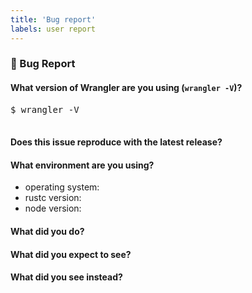```yaml
---
title: 'Bug report'
labels: user report
---
```


### 🐛 Bug Report

<!-- Please answer these questions before submitting your issue. Thanks! -->

#### What version of Wrangler are you using (`wrangler -V`)?

<pre>
$ wrangler -V

</pre>

#### Does this issue reproduce with the latest release?



#### What environment are you using?
* operating system:
* rustc version:
* node version:

#### What did you do?

<!--
If possible, provide a recipe for reproducing the error.
-->

#### What did you expect to see?



#### What did you see instead?
